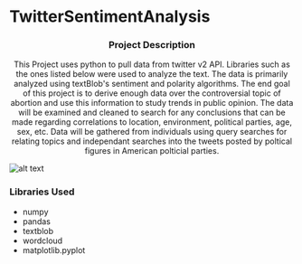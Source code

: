 # TwitterSentimentAnalysis
<h3 align="center">Project Description</h3>
<p align="center">This Project uses python to pull data from twitter v2 API. Libraries such as the ones listed below were used to analyze the text. The data is primarily analyzed using textBlob's sentiment and polarity algorithms. The end goal of this project is to derive enough data over the controversial topic of abortion and use this information to study trends in public opinion. The data will be examined and cleaned to search for any conclusions that can be made regarding correlations to location, environment, political parties, age, sex, etc. Data will be gathered from individuals using query searches for relating topics and independant searches into the tweets posted by poltical figures in American polticial parties. </p>

![alt text](https://files.realpython.com/media/How-to-use-NLTK-for-Sentiment-Analysis-in-Python_Watermarked.05ff07ca7ec7.jpg)
<h3>Libraries Used</h3>

- numpy 
- pandas 
- textblob 
- wordcloud  
- matplotlib.pyplot
